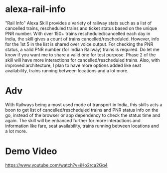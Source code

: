 # alexa-rail-info

"Rail Info" Alexa Skill provides a variety of railway stats such as a list of cancelled trains, rescheduled trains and ticket status based on the unique PNR number.
With over 150+ trains rescheduled/cancelled each day in India, the skill gives a count of trains cancelled/rescheduled. However, info for the 1st 5 in the list is shared over voice output.
For checking the PNR status, a valid PNR number (for Indian Railway) trains is required. Do let me know if you want me to share a valid one for test purpose.
Phase 2 of the skill will have more interactions for cancelled/rescheduled trains. Also, with improved architecture, I plan to have more options added like seat availability, trains running between locations and a lot more.

# Adv

With Railways being a most used mode of transport in India, this skills acts a boon to get list of cancelled/rescheduled trains and PNR status info on the go, instead of the browser or app dependency to check the status time and again. The skill will be enhanced further for more interactions and information like fare, seat availability, trains running between locations and a lot more.

# Demo Video
https://www.youtube.com/watch?v=iHo2rca2Gq4

